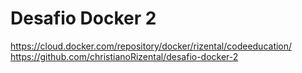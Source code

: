 <h1>Desafio Docker 2</h1>

https://cloud.docker.com/repository/docker/rizental/codeeducation/
https://github.com/christianoRizental/desafio-docker-2

